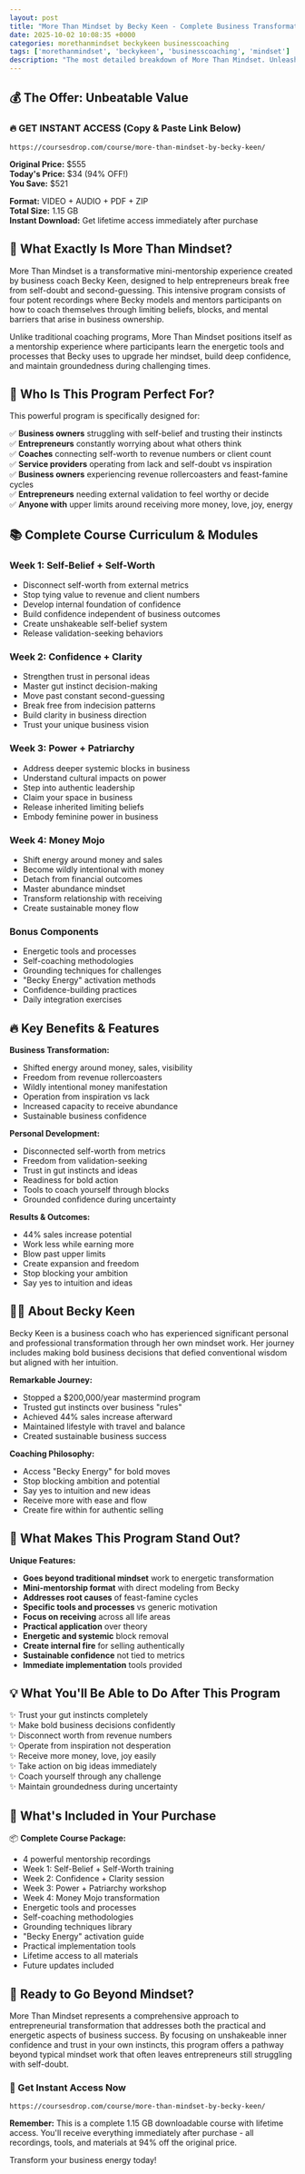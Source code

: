 ```yaml
---
layout: post
title: "More Than Mindset by Becky Keen - Complete Business Transformation Program (2025)"
date: 2025-10-02 10:08:35 +0000
categories: morethanmindset beckykeen businesscoaching
tags: ['morethanmindset', 'beckykeen', 'businesscoaching', 'mindset']
description: "The most detailed breakdown of More Than Mindset. Unleash unshakeable inner confidence with 4-week mini-mentorship, energetic tools, and business transformation."
---
```



## 💰 The Offer: Unbeatable Value

### 🔥 GET INSTANT ACCESS (Copy & Paste Link Below)
`https://coursesdrop.com/course/more-than-mindset-by-becky-keen/`

**Original Price:** $555  
**Today's Price:** $34 (94% OFF!)  
**You Save:** $521  

**Format:** VIDEO + AUDIO + PDF + ZIP  
**Total Size:** 1.15 GB  
**Instant Download:** Get lifetime access immediately after purchase

## 🎯 What Exactly Is More Than Mindset?

More Than Mindset is a transformative mini-mentorship experience created by business coach Becky Keen, designed to help entrepreneurs break free from self-doubt and second-guessing. This intensive program consists of four potent recordings where Becky models and mentors participants on how to coach themselves through limiting beliefs, blocks, and mental barriers that arise in business ownership.

Unlike traditional coaching programs, More Than Mindset positions itself as a mentorship experience where participants learn the energetic tools and processes that Becky uses to upgrade her mindset, build deep confidence, and maintain groundedness during challenging times.

## 👥 Who Is This Program Perfect For?

This powerful program is specifically designed for:

✅ **Business owners** struggling with self-belief and trusting their instincts  
✅ **Entrepreneurs** constantly worrying about what others think  
✅ **Coaches** connecting self-worth to revenue numbers or client count  
✅ **Service providers** operating from lack and self-doubt vs inspiration  
✅ **Business owners** experiencing revenue rollercoasters and feast-famine cycles  
✅ **Entrepreneurs** needing external validation to feel worthy or decide  
✅ **Anyone with** upper limits around receiving more money, love, joy, energy  

## 📚 Complete Course Curriculum & Modules

### Week 1: Self-Belief + Self-Worth
- Disconnect self-worth from external metrics
- Stop tying value to revenue and client numbers
- Develop internal foundation of confidence
- Build confidence independent of business outcomes
- Create unshakeable self-belief system
- Release validation-seeking behaviors

### Week 2: Confidence + Clarity
- Strengthen trust in personal ideas
- Master gut instinct decision-making
- Move past constant second-guessing
- Break free from indecision patterns
- Build clarity in business direction
- Trust your unique business vision

### Week 3: Power + Patriarchy
- Address deeper systemic blocks in business
- Understand cultural impacts on power
- Step into authentic leadership
- Claim your space in business
- Release inherited limiting beliefs
- Embody feminine power in business

### Week 4: Money Mojo
- Shift energy around money and sales
- Become wildly intentional with money
- Detach from financial outcomes
- Master abundance mindset
- Transform relationship with receiving
- Create sustainable money flow

### Bonus Components
- Energetic tools and processes
- Self-coaching methodologies
- Grounding techniques for challenges
- "Becky Energy" activation methods
- Confidence-building practices
- Daily integration exercises

## 🔥 Key Benefits & Features

**Business Transformation:**
- Shifted energy around money, sales, visibility
- Freedom from revenue rollercoasters
- Wildly intentional money manifestation
- Operation from inspiration vs lack
- Increased capacity to receive abundance
- Sustainable business confidence

**Personal Development:**
- Disconnected self-worth from metrics
- Freedom from validation-seeking
- Trust in gut instincts and ideas
- Readiness for bold action
- Tools to coach yourself through blocks
- Grounded confidence during uncertainty

**Results & Outcomes:**
- 44% sales increase potential
- Work less while earning more
- Blow past upper limits
- Create expansion and freedom
- Stop blocking your ambition
- Say yes to intuition and ideas

## 👩‍💼 About Becky Keen

Becky Keen is a business coach who has experienced significant personal and professional transformation through her own mindset work. Her journey includes making bold business decisions that defied conventional wisdom but aligned with her intuition.

**Remarkable Journey:**
- Stopped a $200,000/year mastermind program
- Trusted gut instincts over business "rules"
- Achieved 44% sales increase afterward
- Maintained lifestyle with travel and balance
- Created sustainable business success

**Coaching Philosophy:**
- Access "Becky Energy" for bold moves
- Stop blocking ambition and potential
- Say yes to intuition and new ideas
- Receive more with ease and flow
- Create fire within for authentic selling

## 🌟 What Makes This Program Stand Out?

**Unique Features:**
- **Goes beyond traditional mindset** work to energetic transformation
- **Mini-mentorship format** with direct modeling from Becky
- **Addresses root causes** of feast-famine cycles
- **Specific tools and processes** vs generic motivation
- **Focus on receiving** across all life areas
- **Practical application** over theory
- **Energetic and systemic** block removal
- **Create internal fire** for selling authentically
- **Sustainable confidence** not tied to metrics
- **Immediate implementation** tools provided

## 💡 What You'll Be Able to Do After This Program

✨ Trust your gut instincts completely  
✨ Make bold business decisions confidently  
✨ Disconnect worth from revenue numbers  
✨ Operate from inspiration not desperation  
✨ Receive more money, love, joy easily  
✨ Take action on big ideas immediately  
✨ Coach yourself through any challenge  
✨ Maintain groundedness during uncertainty  

## 🎁 What's Included in Your Purchase

📦 **Complete Course Package:**
- 4 powerful mentorship recordings
- Week 1: Self-Belief + Self-Worth training
- Week 2: Confidence + Clarity session
- Week 3: Power + Patriarchy workshop
- Week 4: Money Mojo transformation
- Energetic tools and processes
- Self-coaching methodologies
- Grounding techniques library
- "Becky Energy" activation guide
- Practical implementation tools
- Lifetime access to all materials
- Future updates included

## 🚀 Ready to Go Beyond Mindset?

More Than Mindset represents a comprehensive approach to entrepreneurial transformation that addresses both the practical and energetic aspects of business success. By focusing on unshakeable inner confidence and trust in your own instincts, this program offers a pathway beyond typical mindset work that often leaves entrepreneurs still struggling with self-doubt.

### 🔗 Get Instant Access Now
`https://coursesdrop.com/course/more-than-mindset-by-becky-keen/`

**Remember:** This is a complete 1.15 GB downloadable course with lifetime access. You'll receive everything immediately after purchase - all recordings, tools, and materials at 94% off the original price.

Transform your business energy today!